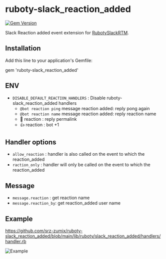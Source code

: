 # ruboty-slack_reaction_added

[![Gem Version](https://badge.fury.io/rb/ruboty-slack_reaction_added.svg)](https://badge.fury.io/rb/ruboty-slack_reaction_added)

Slack Reaction added event extension for [RubotySlackRTM][].

## Installation

Add this line to your application's Gemfile:

gem 'ruboty-slack_reaction_added'

## ENV

* `DISABLE_DEFAULT_REACTION_HANDLERS` : Disable ruboty-slack_reaction_added handlers
  * `@bot reaction ping` message reaction added: reply pong again
  * `@bot reaction name` message reaction added: reply reaction name
  * :bookmark: reaction : reply permalink
  * :+1: reaction : bot +1

## Handler options

* `allow_reaction` : handler is also called on the event to which the reaction_added
* `raction_only` : handler will only be called on the event to which the reaction_added

## Message

* `message.reaction` : get reaction name
* `message.reaction_by`: get reaction_added user name

## Example

https://github.com/srz-zumix/ruboty-slack_reaction_added/blob/main/lib/ruboty/slack_reaction_added/handlers/handler.rb

![Example](https://user-images.githubusercontent.com/1439172/110792563-ebffca00-82b6-11eb-928a-741de77659b9.png)

[RubotySlackRTM]:https://github.com/rosylilly/ruboty-slack_rtm
